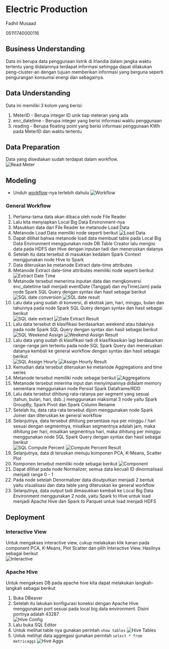 # Electric Production

Fadhil Musaad

05111740000116

## Business Understanding

Data ini berupa data penggunaan listrik di Irlandia dalam jangka waktu tertentu yang didalamnya terdapat informasi sehingga dapat dilakukan peng-cluster-an dengan tujuan memberikan informasi yang berguna seperti pengurangan konsumsi energi dan sebagainya. 

## Data Understanding

Data ini memiliki 3 kolom yang berisi:
1. MeterID - Berupa integer ID unik tiap meteran yang ada
2. enc_datetime - Berupa integer yang berisi informasi waktu penggunaan
3. reading - Berupa floating point yang berisi informasi penggunaan KWh pada MeterID dan waktu tertentu 

## Data Preparation

Data yang disediakan sudah terdapat dalam workflow.<br/>
![Read Meter](img/readmeter.png)

## Modeling

- Unduh [workflow](https://hub.knime.com/knime/spaces/Examples/latest/10_Big_Data/02_Spark_Executor/09_Big_Data_Irish_Meter_on_Spark_only)-nya terlebih dahulu
![Workflow](img/workflow.png)

### General Workflow
1. Pertama-tama data akan dibaca oleh node File Reader
2. Lalu kita menyiapkan Local Big Data Environment-nya
3. Masukkan data dari File Reader ke metanode Load Data
4. Metanode Load Data memiliki node seperti berikut
![Load Data](img/loaddata.png)
5. Dapat dilihat bahwa metanode load data membuat table pada Local Big Data Environment menggunakan node DB Table Creator lalu mengisi data pada HDFS dan Hive dengan inputan tadi dan meneruskan datanya
6. Setelah itu data tersebut di masukkan kedalam Spark Context menggunakan node Hive to Spark
7. Data diteruskan ke metanode Extract date-time attributes
8. Metanode Extract date-time attributes memiliki node seperti berikut
![Extract Date Time](img/extractdatetime.png)
9. Metanode tersebut menerima inputan data dan mengkonversi enc_datetime tadi menjadi eventDate (Tanggal) dan myTime(Jam) pada node Spark SQL Query dengan syntax dan hasil sebagai berikut
![SQL date conversion](img/sqldateconversion.png)
![SQL date result](img/sqldateresult.png)
10. Lalu data yang sudah di konversi, di ekstrak jam, hari, minggu, bulan dan tahunnya pada node Spark SQL Query dengan syntax dan hasil sebagai berikut<br/>
![SQL date extract](img/sqldateextract.png)
![Date Extract Result](img/dateextractresult.png)
11. Lalu data tersebut di klasifikasi berdasarkan weekend atau tidaknya pada node Spark SQL Query dengan syntax dan hasil sebagai berikut<br/>
![SQL Weekend Assign](img/sqlassignweekend.png)
![Weekend Assign Result](img/assignweekendresult.png)
12. Lalu data yang sudah di klasifikasi tadi di klasifikasikan lagi berdasarkan range-range jam tertentu pada node SQL Spark Query dan meneruskan datanya kembali ke general workflow dengan syntax dan hasil sebagai berikut<br/>
![SQL Assign Hourly](img/sqlassignhour.png)
![Assign Hourly Result](img/assignhourresult.png)
13. Kemudian data tersebut diteruskan ke metanode Aggregations and time series 
14. Metanode tersebut memiliki node sebagai berikut
![Aggregations](img/aggregation.png)
15. Metanode tersebut mnerima input dan menyimpannya didalam memory sementara menggunakan node Persist Spark Dataframe/RDD
16. Lalu data tersebut dihitung rata-ratanya per segment yang sesuai (tahun, bulan, hari, dsb..) menggunakan maksimal 3 node yaitu Spark GroupBy, Spark Pivot dan Spark Column Rename 
17. Setelah itu, data rata-rata tersebut dijoin menggunakan node Spark Joiner dan diteruskan ke general workflow
18. Selanjutnya, data tersebut dihitung persentase nya per minggu / hari sesuai dengan segmentnya, misalkan segmentnya adalah jam, maka dihitung per hari, misalkan segmentnya hari, maka dihitung per minggu menggunakan node SQL Spark Query dengan syntax dan hasil sebagai berikut<br/>
![SQL Compute Percent](img/sqlcomputepct.png)
![Compute Percent Result](img/computepctresut.png)
19. Selanjutnya, data di teruskan menuju komponen PCA, K-Means, Scatter Plot
20. Komponen tersebut memiliki node sebagai berikut
![Component](img/pcakmeans.png)
21. Dapat dilihat pada node Normalizer, semua data kecuali ID dinormalisasi menjadi range 0 - 1
22. Pada node setelah Denormalizer data dioutputkan menjadi 2 bentuk yaitu visualisasi dan data table yang diteruskan ke general workflow
23. Selanjutnya, data output tadi dimasukkan kembali ke Local Big Data Environment menggunakan 2 node, yaitu Spark to Hive untuk load menjadi Apache Hive dan Spark to Parquet untuk load menjadi HDFS

## Deployment
### Interactive View
Untuk mengakses interactive view, cukup melakukan klik kanan pada component PCA, K-Means, Plot Scatter dan pilih Interactive View. Hasilnya sebagai berikut<br/>
![Interactive](img/interactive.png)

### Apache Hive
Untuk mengakses DB pada apache hive kita dapat melakukan langkah-langkah sebagai berikut
1. Buka DBeaver
2. Setelah itu lakukan konfigurasi koneksi dengan Apache Hive menggunakan port sesuai pada local big data environment. Disini portnya adalah 43287<br/>
![Hive Config](img/hiveconfig.png)
3. Lalu buka SQL Editor
4. Untuk melihat table nya gunakan perintah `show tables`
![Hive Tables](img/hivetables.png)
5. Untuk melihat data aggregasi gunakan perintah `select * from metricaggs`
![Hive Aggs](img/metricaggs.png)
